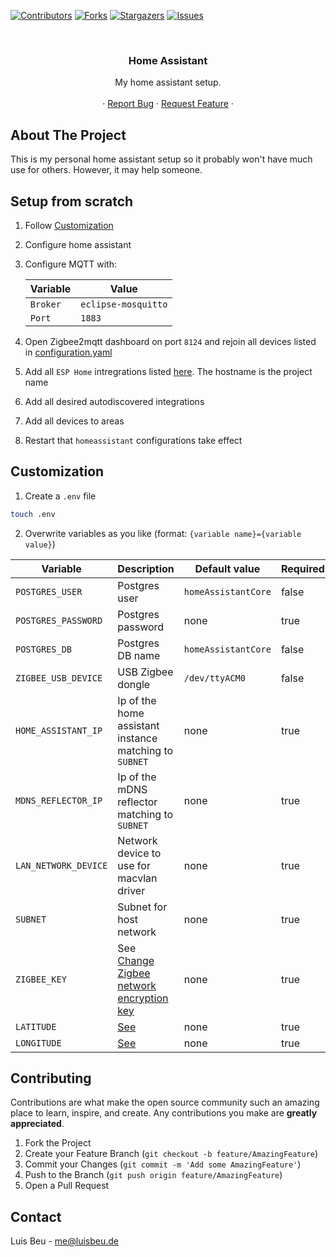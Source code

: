 [![Contributors][contributors-shield]][contributors-url]
[![Forks][forks-shield]][forks-url]
[![Stargazers][stars-shield]][stars-url]
[![Issues][issues-shield]][issues-url]

<!-- PROJECT HEADER -->
<br />
<p align="center">
  <h3 align="center">Home Assistant</h3>

  <p align="center">
    My home assistant setup.
    <br />
    <br />
    ·
    <a href="https://github.com/beuluis/home-assistant/issues">Report Bug</a>
    ·
    <a href="https://github.com/beuluis/home-assistant/issues">Request Feature</a>
    ·
  </p>
</p>

<!-- ABOUT THE PROJECT -->

## About The Project

This is my personal home assistant setup so it probably won't have much use for others. However, it may help someone.

## Setup from scratch

1. Follow [Customization](#customization)

2. Configure home assistant

3. Configure MQTT with:

   | Variable | Value               |
   | -------- | ------------------- |
   | `Broker` | `eclipse-mosquitto` |
   | `Port`   | `1883`              |

4. Open Zigbee2mqtt dashboard on port `8124` and rejoin all devices listed in [configuration.yaml](zigbee2mqt/config/configuration.yaml)

5. Add all `ESP Home` intregrations listed [here](https://github.com/beuluis/esp-home#projects). The hostname is the project name

6. Add all desired autodiscovered integrations

7. Add all devices to areas

8. Restart that `homeassistant` configurations take effect

## Customization

1. Create a `.env` file

```sh
touch .env
```

2. Overwrite variables as you like (format: `{variable name}={variable value}`)

| Variable             | Description                                                                                                                                        | Default value       | Required |
| -------------------- | -------------------------------------------------------------------------------------------------------------------------------------------------- | ------------------- | -------- |
| `POSTGRES_USER`      | Postgres user                                                                                                                                      | `homeAssistantCore` | false    |
| `POSTGRES_PASSWORD`  | Postgres password                                                                                                                                  | none                | true     |
| `POSTGRES_DB`        | Postgres DB name                                                                                                                                   | `homeAssistantCore` | false    |
| `ZIGBEE_USB_DEVICE`  | USB Zigbee dongle                                                                                                                                  | `/dev/ttyACM0`      | false    |
| `HOME_ASSISTANT_IP`  | Ip of the home assistant instance matching to `SUBNET`                                                                                             | none                | true     |
| `MDNS_REFLECTOR_IP`  | Ip of the mDNS reflector matching to `SUBNET`                                                                                                      | none                | true     |
| `LAN_NETWORK_DEVICE` | Network device to use for macvlan driver                                                                                                           | none                | true     |
| `SUBNET`             | Subnet for host network                                                                                                                            | none                | true     |
| `ZIGBEE_KEY`         | See [Change Zigbee network encryption key](https://www.zigbee2mqtt.io/advanced/zigbee/03_secure_network.html#change-zigbee-network-encryption-key) | none                | true     |
| `LATITUDE`           | [See](https://www.home-assistant.io/docs/configuration/basic/)                                                                                     | none                | true     |
| `LONGITUDE`          | [See](https://www.home-assistant.io/docs/configuration/basic/)                                                                                     | none                | true     |

<!-- CONTRIBUTING -->

## Contributing

Contributions are what make the open source community such an amazing place to learn, inspire, and create. Any contributions you make are **greatly appreciated**.

1. Fork the Project
2. Create your Feature Branch (`git checkout -b feature/AmazingFeature`)
3. Commit your Changes (`git commit -m 'Add some AmazingFeature'`)
4. Push to the Branch (`git push origin feature/AmazingFeature`)
5. Open a Pull Request

<!-- CONTACT -->

## Contact

Luis Beu - me@luisbeu.de

<!-- MARKDOWN LINKS & IMAGES -->
<!-- https://www.markdownguide.org/basic-syntax/#reference-style-links -->

[contributors-shield]: https://img.shields.io/github/contributors/beuluis/home-assistant.svg?style=flat-square
[contributors-url]: https://github.com/beuluis/home-assistant/graphs/contributors
[forks-shield]: https://img.shields.io/github/forks/beuluis/home-assistant.svg?style=flat-square
[forks-url]: https://github.com/beuluis/home-assistant/network/members
[stars-shield]: https://img.shields.io/github/stars/beuluis/home-assistant.svg?style=flat-square
[stars-url]: https://github.com/beuluis/home-assistant/stargazers
[issues-shield]: https://img.shields.io/github/issues/beuluis/home-assistant.svg?style=flat-square
[issues-url]: https://github.com/beuluis/home-assistant/issues
[license-shield]: https://img.shields.io/github/license/beuluis/home-assistant.svg?style=flat-square
